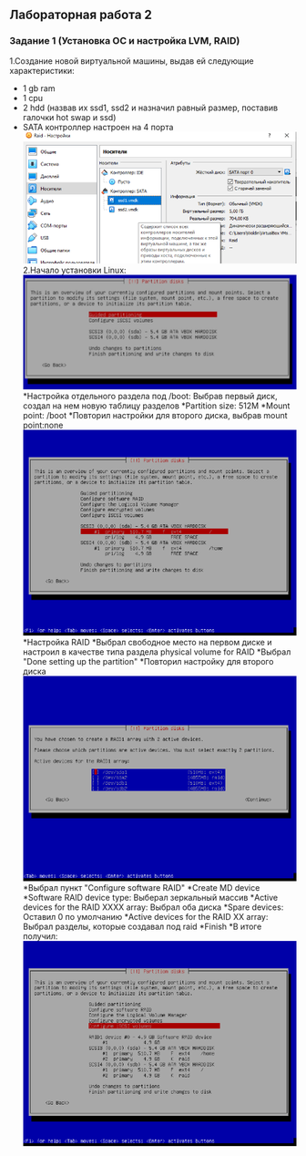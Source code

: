 ﻿## Лабораторная работа 2

### Задание 1 (Установка ОС и настройка LVM, RAID)
1.Создание новой виртуальной машины, выдав ей следующие характеристики:
* 1 gb ram
* 1 cpu
* 2 hdd (назвав их ssd1, ssd2 и назначил равный размер, поставив галочки hot swap и ssd)
* SATA контроллер настроен на 4 порта
![](Image1/Screenshot_1.png)
2.Начало установки Linux:
![](Image1/NPgiMGkrVoo.jpg)
*Настройка отдельного раздела под /boot: Выбрав первый диск, создал на нем новую таблицу разделов
*Partition size: 512M
*Mount point: /boot
*Повторил настройки для второго диска, выбрав mount point:none
![](Image1/VirtualBox_ded_06_04_2019_10_53_27.png)
*Настройка RAID
*Выбрал свободное место на первом диске и настроил в качестве типа раздела physical volume for RAID
*Выбрал "Done setting up the partition"
*Повторил настройку для второго диска
![](Image1/VirtualBox_ded_06_04_2019_11_01_28.png)
*Выбрал пункт "Configure software RAID"
*Create MD device
*Software RAID device type: Выберал зеркальный массив
*Active devices for the RAID XXXX array: Выбрал оба диска
*Spare devices: Оставил 0 по умолчанию
*Active devices for the RAID XX array: Выбрал разделы, которые создавал под raid
*Finish
*В итоге получил: 
![](Image1/VirtualBox_ded_06_04_2019_11_02_11.png)
